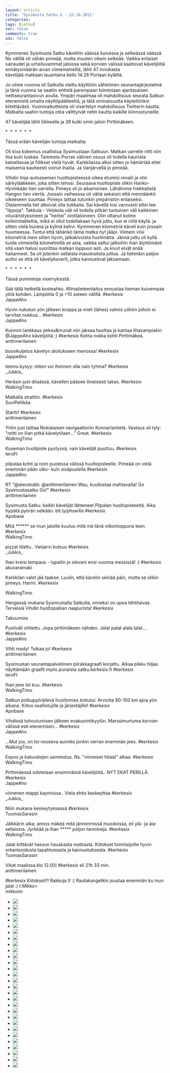 ```yaml
---
layout: article 
title: "Sysimusta Satku X - 22.10.2011" 
categories: 
tags: [satku]
toc: false 
comments: true 
ads: false 
---
```


Kymmenes Sysimusta Satku käveltiin säässä kuivassa ja selkeässä säässä.
No välillä oli vähän pimeää, mutta muuten oikein selkeää. Vaikka
erilaiset sairaudet ja urheiluvammat jaloissa sekä korvien välissä
kaatoivat kävelijöitä ennätysmäärän aivan viimemetreillä, lähti 47
innokasta kävelijää matkaan lauantaina kello 14.28 Portaan kylältä. 

Jo viime vuonna oli Satkulla otettu käyttöön sähköinen
seurantajärjestelmä ja tänä vuonna se saatiin entistä parempaan
toimintaan ajantasaisen nettiseurantasivun avulla. Ympäri maailmaa oli
mahdollisuus seurata Satkun etenemistä omalta näyttöpäätteeltä, ja tätä
ominaisuutta käytettiinkin kiitettävästi. Vuorovaikutteista oli
visertelyn mahdollisuus Twitterin kautta. Matkalta saatiin tuntoja otka
välittyivät netin kautta kaikille kiinnostuneille.

47 kävelijää lähti liikkeelle ja 26 kulki omin jaloin Pirttimäkeen. 

\*  \*  \*  \*  \*  \*

Tässä erään kävelijän tuntoja matkalta:

Oli kiva kokemus osallistua Sysimustaan Satkuun. Matkan varrelle riitti
niin iloa kuin tuskaa. Tammela-Porras välinen osuus oli todella kaunista
katseltavaa ja fiilikset vielä hyvät. Karkkilassa alkoi sitten jo
hämärtää ettei maisemia kauheesti voinut ihailla. Ja Vanjärvellä jo
pimeää.

Vihdin linja-autoaseman huoltopisteessä oikea etureisi renaili ja otin
särkylääkkeen, joka sitten tehosi. Seuraava huoltopiste olikin
Hanko-Hyvinkään tien varrella. Pimeys oli jo aikamoinen. Lähdimme
hiekkatietä Hangon tien viertä. Jossain vaiheessa oli vähä sekaisin että
mennäänkö oikeeseen suuntaa. Pimeys laittaa tutunkin ympäristön
erilaiseksi. Otalammella tiet alkoivat olla liukkaita. Sai kävellä tosi
varovasti ettei tee "lippoja". Takkula - Velskola väli oli todella
pitkän tuntuinen väli kaikkinen viluväristyksineen ja "heihei"
olotilaloineen. Olin ottanut kolme kofeiinitablettia, mikä ei ollut
todellakaan hyvä juttu, kun ei niitä käytä. ja sitten vielä burana ja
kylmä kahvi. Kymmenen kilometriä käveli kuin jossain huumeessa. Tuntui
että tähänkö tämä matka nyt jääpi. Viimein viisi kilometriä meni sitten
hyvin, jalkakivuista huolimatta. Jännä juttu oli kyllä tuolla
viimeisillä kilometreillä se asia, vaikka sattui jalkoihin ihan
älyttömästi sitä vaan halusi suorittaa matkan loppuun asti. Ja kivut
eivät enää haitanneet. Se oli jotenkin sellaista masokistista juttua. Ja
tietenkin paljon auttoi se että oli kävelykaverit, jotka kannustivat
jaksamaan.

\*  \*  \*  \*  \*  \*

Tässä poimintoja viserryksistä:

Sää tällä hetkellä kosteahko. \#Ilmatieteenlaitos ennustaa hieman
kuivempaa yötä kohden. Lämpötila 0 ja +10 asteen välillä. \#kerkesix\
JappeAho

Hyvin nukutun yön jälkeen kroppa ja mieli (lähes) valmis yöhön jolloin
ei tarvitse nukkua... \#kerkesix\
 JappeAho

Kunnon tankkaus peksu&munat niin jaksaa huoltaa ja kantaa lihavampiakin
@JappeAho kävelijöitä ;) \#kerkesix Kohta nokka kohti Pirttimäkeä.\
anttimerilainen 

bussikuljetus kävelyn aloitukseen menossa! \#kerkesix\
JappeAho

teemu kysyy: miten voi ihminen olla nain tyhma? \#kerkesix\
\_Jukkis\_

Heräsin just dösässä, kävellen pääsee ilmeisesti takas. \#kerkesix\
WalkingTimo

Matkalla strattiin. \#kerkesix\
SuviPellikka

Startti! \#kerkesix\
anttimerilainen 

Yritin just laittaa Nokialaisen navigaattoriin Kunnarlantietä. Vastaus
oli tyly: "reitti on liian pitkä kävelytilaan..." Great. \#kerkesix\
WalkingTimo

Kuseman huoltpiste pystyssä, vain kävelijät puuttuu. \#kerkesix\
teroFI

pilpalaa kohti ja noin puolessa välissä huoltopisteelle. Pimeää on vielä
enemmän pään ulko- kuin sisäpuolella \#kerkesix\
JappeAho

RT “@alexstubb: @anttimerilainen Wau, kuullostaa mahtavalta! Go
Sysimustasatku Go!” \#kerkesix\
anttimerilainen 

Sysimusta Satku: kaikki kävelijät lähteneet Pilpalan huoltopisteeltä.
Aika hypätä pyörän selkään. bit.ly/phswXe \#kerkesix\
Apobase

Mitä \*\*\*\*\*\* se mun jaloille kuuluu mitä mä tänä viikonloppuna
teen. \#kerkesix\
WalkingTimo

pizzat tilattu.. Vanjarvi kutsuu \#kerkesix\
\_Jukkis\_

Ihan kreisi tempaus - lupailin jo olevani ensi vuonna messissä! :)
\#kerkesix\
akuvaramaki

Karkkilan valot jää taakse. Luulin, että kävelin seinää päin, mutta se
olikin pimeys. Harmi. \#kerkesix

WalkingTimo

Hengessä mukana Sysimustalla Satkulla, onneksi on upea tähtitaivas.
Terveisiä Vihdin huoltopaikan naapurista! \#kerkesix

Takuumies

Puoliväli ohitettu. Jopa pirttimäkeen nähden. Jalat palat alala
lalat.... \#kerkesix\
JappeAho

Vihti ready! Tulkaa jo! \#kerkesix\
anttimerilainen 

Sysimustan seurantapalvelimen piirakkagraafi korjattu. Alkaa pikku
hiljaa näyttämään graafit myös punaista satku.kerkesix.fi \#kerkesix\
teroFI

Ihan jees toi kuu. \#kerkesix\
WalkingTimo

Satkun polkupyöräilevä huoltomies kotiutui. Arviolta 90-100 km ajoa yön
aikana. Kiitos osallistujille ja järjestäjille! \#kerkesix\
Apobase

Vihdissä tuhoutumisen jälkeen evakuointikyytiin. Marssimurtuma korvien
välissä esti etenemisen... \#kerkesix\
JappeAho

...Mut joo, on toi nouseva aurinko jonkin verran enemmän jees.
\#kerkesix\
WalkingTimo

Espoo ja katuvalojen sammutus. Ns. "viimeiset hitaat" alkaa. \#kerkesix\
WalkingTimo

Pirttimäessä odotetaan ensimmäisiä kävelijöitä.. NYT EKAT PERILLÄ.
\#kerkesix\
JappeAho

viimenen etappi kaynnissa.. Viela ehtis keskeyttaa \#kerkesix\
\_Jukkis\_

Niiin mukana keskeytyksessä \#kerkesix\
TuomasSarasin

Jälkkärin aika; annos mäkeä mitä jännimmissä muodoissa, eli ylä- ja ala-
sellaisina. Jyrkkää ja ihan \*\*\*\*\* paljon tanniineja. \#kerkesix\
WalkingTimo

Jalat kiittävät hassun hauskasta matkasta. Kiitokset toimitsijoille
hyvin orkanisoidusta tapahtumasta ja kannustuksesta. \#kerkesix\
TuomasSarasin

Vikat maalissa klo 12.00! \#kerkesix eli 21h 33 min.\
anttimerilainen 

\#kerkesix Kiitokset!!! Rakkoja 0 :) Rautakangetkin joustaa enemmän ku
mun jalat :) t.Mikko\<\
mikkoim

<div class="th-grid image-gallery" markdown="1">

-   [![](/images/sysimusta-satku-10/Thumbnails/graafit.jpg)](/images/sysimusta-satku-10/graafit.jpg)
-   [![](/images/sysimusta-satku-10/Thumbnails/satku10%20001.JPG)](/images/sysimusta-satku-10/satku10%20001.JPG)
-   [![](/images/sysimusta-satku-10/Thumbnails/satku10%20002.JPG)](/images/sysimusta-satku-10/satku10%20002.JPG)
-   [![](/images/sysimusta-satku-10/Thumbnails/satku10%20003.JPG)](/images/sysimusta-satku-10/satku10%20003.JPG)
-   [![](/images/sysimusta-satku-10/Thumbnails/satku10%20004.JPG)](/images/sysimusta-satku-10/satku10%20004.JPG)
-   [![](/images/sysimusta-satku-10/Thumbnails/satku10%20005.JPG)](/images/sysimusta-satku-10/satku10%20005.JPG)
-   [![](/images/sysimusta-satku-10/Thumbnails/satku10%20006.JPG)](/images/sysimusta-satku-10/satku10%20006.JPG)
-   [![](/images/sysimusta-satku-10/Thumbnails/satku10%20007.JPG)](/images/sysimusta-satku-10/satku10%20007.JPG)
-   [![](/images/sysimusta-satku-10/Thumbnails/satku10%20008.JPG)](/images/sysimusta-satku-10/satku10%20008.JPG)
-   [![](/images/sysimusta-satku-10/Thumbnails/satku10%20009.JPG)](/images/sysimusta-satku-10/satku10%20009.JPG)
-   [![](/images/sysimusta-satku-10/Thumbnails/satku10%20010.JPG)](/images/sysimusta-satku-10/satku10%20010.JPG)
-   [![](/images/sysimusta-satku-10/Thumbnails/satku10%20011.JPG)](/images/sysimusta-satku-10/satku10%20011.JPG)
-   [![](/images/sysimusta-satku-10/Thumbnails/satku10%20012.JPG)](/images/sysimusta-satku-10/satku10%20012.JPG)
-   [![](/images/sysimusta-satku-10/Thumbnails/satku10%20014.JPG)](/images/sysimusta-satku-10/satku10%20014.JPG)
-   [![](/images/sysimusta-satku-10/Thumbnails/satku10%20015.JPG)](/images/sysimusta-satku-10/satku10%20015.JPG)
-   [![](/images/sysimusta-satku-10/Thumbnails/satku10%20017.JPG)](/images/sysimusta-satku-10/satku10%20017.JPG)
-   [![](/images/sysimusta-satku-10/Thumbnails/satku10%20018.JPG)](/images/sysimusta-satku-10/satku10%20018.JPG)
-   [![](/images/sysimusta-satku-10/Thumbnails/satku10%20019.JPG)](/images/sysimusta-satku-10/satku10%20019.JPG)
-   [![](/images/sysimusta-satku-10/Thumbnails/satku10%20020.JPG)](/images/sysimusta-satku-10/satku10%20020.JPG)
-   [![](/images/sysimusta-satku-10/Thumbnails/satku10%20021.JPG)](/images/sysimusta-satku-10/satku10%20021.JPG)
-   [![](/images/sysimusta-satku-10/Thumbnails/satku10%20022.JPG)](/images/sysimusta-satku-10/satku10%20022.JPG)
-   [![](/images/sysimusta-satku-10/Thumbnails/satku10%20023.JPG)](/images/sysimusta-satku-10/satku10%20023.JPG)
-   [![](/images/sysimusta-satku-10/Thumbnails/satku10%20025.JPG)](/images/sysimusta-satku-10/satku10%20025.JPG)
-   [![](/images/sysimusta-satku-10/Thumbnails/satku10%20026.JPG)](/images/sysimusta-satku-10/satku10%20026.JPG)
-   [![](/images/sysimusta-satku-10/Thumbnails/satku10%20028.JPG)](/images/sysimusta-satku-10/satku10%20028.JPG)
-   [![](/images/sysimusta-satku-10/Thumbnails/satku10%20031.JPG)](/images/sysimusta-satku-10/satku10%20031.JPG)
-   [![](/images/sysimusta-satku-10/Thumbnails/satku10%20032.JPG)](/images/sysimusta-satku-10/satku10%20032.JPG)
-   [![](/images/sysimusta-satku-10/Thumbnails/satku10%20033.JPG)](/images/sysimusta-satku-10/satku10%20033.JPG)

</div>
